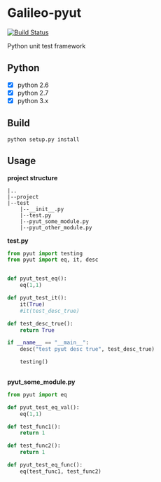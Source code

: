 # Galileo-pyut

[![Build Status](https://travis-ci.org/galileo-project/Galileo-pyut.svg?branch=dev)](https://travis-ci.org/galileo-project/Galileo-pyut)

Python unit test framework


## Python

* [x] python 2.6 
* [x] python 2.7 
* [x] python 3.x

## Build

    python setup.py install
    
## Usage

**project structure**

    |..
    |--project
    |--test
        |--__init__.py
        |--test.py
        |--pyut_some_module.py
        |--pyut_other_module.py

**test.py**
    
```python
from pyut import testing
from pyut import eq, it, desc


def pyut_test_eq():
    eq(1,1)

def pyut_test_it():
    it(True)
    #it(test_desc_true)

def test_desc_true():
    return True

if __name__ == "__main__":
    desc("test pyut desc true", test_desc_true)

    testing()
    
```

**pyut_some_module.py**

```python
from pyut import eq

def pyut_test_eq_val():
    eq(1,1)

def test_func1():
    return 1

def test_func2():
    return 1

def pyut_test_eq_func():
    eq(test_func1, test_func2)

```